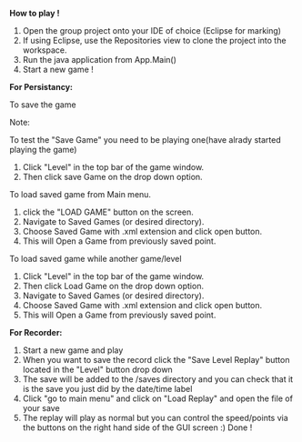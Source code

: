 **How to play !**

1. Open the group project onto your IDE of choice (Eclipse for marking)
2. If using Eclipse, use the Repositories view to clone the project into the workspace.
3. Run the java application from App.Main()
4. Start a new game !

**For Persistancy:**

To save the game

Note: 

To test the "Save Game" you need to be playing one(have alrady started playing the game)
1. Click "Level" in the top bar of the game window.
2. Then click save Game on the drop down option.

To load saved game from Main menu.
1. click the "LOAD GAME" button on the screen.
2. Navigate to Saved Games (or desired directory).
3. Choose Saved Game with .xml extension and click open button.
4. This will Open a Game from previously saved point.


To load saved game while another game/level
1. Click "Level" in the top bar of the game window.
2. Then click Load Game on the drop down option.
3. Navigate to Saved Games (or desired directory).
4. Choose Saved Game with .xml extension and click open button.
5. This will Open a Game from previously saved point.

**For Recorder:**
1. Start a new game and play
2. When you want to save the record click the "Save Level Replay" button located in the "Level" button drop down
3. The save will be added to the /saves directory and you can check that it is the save you just did by the date/time label
4. Click "go to main menu" and click on "Load Replay" and open the file of your save
5. The replay will play as normal but you can control the speed/points via the buttons on the right hand side of the GUI screen :)
Done !

